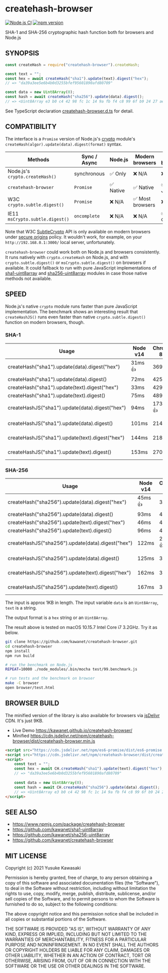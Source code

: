 # createhash-browser

[![Node.js CI](https://github.com/kawanet/createhash-browser/workflows/Node.js%20CI/badge.svg?branch=main)](https://github.com/kawanet/createhash-browser/actions/)
[![npm version](https://badge.fury.io/js/createhash-browser.svg)](https://www.npmjs.com/package/createhash-browser)

SHA-1 and SHA-256 cryptographic hash function both for browsers and Node.js

## SYNOPSIS

```js
const createHash = require("createhash-browser").createHash;

const text = "";
const hex = await createHash("sha1").update(text).digest("hex");
// => "da39a3ee5e6b4b0d3255bfef95601890afd80709"

const data = new Uint8Array(0);
const hash = await createHash("sha256").update(data).digest();
// => <Uint8Array e3 b0 c4 42 98 fc 1c 14 9a fb f4 c8 99 6f b9 24 27 ae 41 e4 64 9b 93 4c a4 95 99 1b 78 52 b8 55>
```

See TypeScript declaration
[createhash-browser.d.ts](https://github.com/kawanet/createhash-browser/blob/main/types/createhash-browser.d.ts)
for detail.

## COMPATIBILITY

The interface is a `Promise` version of Node.js's [crypto](https://nodejs.org/api/crypto.html) module's
`createHash(algor).update(data).digest(format)` syntax.

| Methods | Sync / Async | Node.js | Modern browsers | Legacy browsers |
|----|----|----|----|----|
| Node.js's `crypto.createHash()` | synchronous | ✅ Only | ❌ N/A | ❌ N/A |   
| `createhash-browser` | `Promise` | ✅ Native |  ✅ Native |  ✅ Pure JS |
| W3C `crypto.subtle.digest()` | `Promise` | ❌ N/A | ✅ Most browsers | ❌ N/A |
| IE11 `msCrypto.subtle.digest()` | `oncomplete` | ❌ N/A | ❌ N/A | ✅ IE 11 only |

Note that W3C
[SubtleCrypto](https://developer.mozilla.org/docs/Web/API/SubtleCrypto) API is only available on modern browsers under
[secure origins](https://www.chromium.org/Home/chromium-security/prefer-secure-origins-for-powerful-new-features) policy.
It wouldn't work, for example, on your `http://192.168.0.1:3000/` local server, unfortunately.

`createhash-browser` could work both on Node.js and browsers consistently.
It runs natively with `crypto.createHash` on Node.js,
and with `crypto.subtle.digest()` or `msCrypto.subtle.digest()` on browsers if available.
It could fallback to run with pure JavaScript implementations of
[sha1-uint8array](https://github.com/kawanet/sha1-uint8array) and
[sha256-uint8array](https://www.npmjs.com/package/sha256-uint8array) modules
in case those native methods not available.

## SPEED

Node.js's native `crypto` module runs faster than pure JavaScript implementation.
The benchmark shows an interesting result that `createHashJS()` runs even faster than native
`crypto.subtle.digest()` function on modern browsers, though.

### SHA-1

|Usage|Node v14|Chrome 87|Safari 14|IE 11|Note|
|----|----|----|----|----|----|
|createHash("sha1").update(data).digest("hex")|31ms 👍|369ms|446ms|1,527ms|auto|
|createHash("sha1").update(data).digest()|72ms|425ms|515ms|1,861ms|auto|
|createHash("sha1").update(text).digest("hex")|33ms|429ms|457ms|1,811ms|auto|
|createHash("sha1").update(text).digest()|75ms|489ms|561ms|2,222ms|auto|
|createHashJS("sha1").update(data).digest("hex")|94ms|173ms 👍|107ms 👍|1,504ms 👍|pure JS|
|createHashJS("sha1").update(data).digest()|101ms|214ms|178ms|1,856ms|pure JS|
|createHashJS("sha1").update(text).digest("hex")|144ms|218ms|148ms|1,778ms|pure JS|
|createHashJS("sha1").update(text).digest()|153ms|270ms|219ms|2,212ms|pure JS|

### SHA-256

|Usage|Node v14|Chrome 87|Safari 14|IE 11|Note|
|----|----|----|----|----|----|
|createHash("sha256").update(data).digest("hex")|45ms 👍|393ms|536ms|1,747ms 👍|auto|
|createHash("sha256").update(data).digest()|93ms|437ms|701ms|1,955ms|auto|
|createHash("sha256").update(text).digest("hex")|46ms|425ms|532ms|2,233ms|auto|
|createHash("sha256").update(text).digest()|96ms|495ms|719ms|2,683ms|auto|
|createHashJS("sha256").update(data).digest("hex")|122ms|245ms 👍|150ms 👍|1,962ms|pure JS|
|createHashJS("sha256").update(data).digest()|125ms|303ms|273ms|2,406ms|pure JS|
|createHashJS("sha256").update(text).digest("hex")|162ms|303ms|180ms|2,298ms|pure JS|
|createHashJS("sha256").update(text).digest()|167ms|366ms|314ms|2,680ms|pure JS|

The input is approx 1KB in length. The input variable `data` is an `Uint8Array`, `text` is a string.

The output format is a `hex` string or an `Uint8Array`.

The result above is tested on macOS 10.15.7 Intel Core i7 3.2GHz. Try it as below.

```sh
git clone https://github.com/kawanet/createhash-browser.git
cd createhash-browser
npm install
npm run build

# run the benchmark on Node.js
REPEAT=10000 ./node_modules/.bin/mocha test/99.benchmark.js

# run tests and the benchmark on browser
make -C browser
open browser/test.html
```

## BROWSER BUILD

The minified version of the library is also available for browsers via
[jsDelivr](https://www.jsdelivr.com/package/npm/createhash-browser) CDN.
It's just 9KB.

- Live Demo https://kawanet.github.io/createhash-browser/
- Minified https://cdn.jsdelivr.net/npm/createhash-browser/dist/createhash-browser.min.js

```html
<script src="https://cdn.jsdelivr.net/npm/es6-promise/dist/es6-promise.auto.min.js"></script>
<script src="https://cdn.jsdelivr.net/npm/createhash-browser/dist/createhash-browser.min.js"></script>
<script>
    const text = "";
    const hex = await CH.createHash("sha1").update(text).digest("hex");
    // => "da39a3ee5e6b4b0d3255bfef95601890afd80709"
    
    const data = new Uint8Array(0);
    const hash = await CH.createHash("sha256").update(data).digest();
    // => <Uint8Array e3 b0 c4 42 98 fc 1c 14 9a fb f4 c8 99 6f b9 24 27 ae 41 e4 64 9b 93 4c a4 95 99 1b 78 52 b8 55>
</script>
```

## SEE ALSO

- https://www.npmjs.com/package/createhash-browser
- https://github.com/kawanet/sha1-uint8array
- https://github.com/kawanet/sha256-uint8array
- https://github.com/kawanet/createhash-browser

## MIT LICENSE

Copyright (c) 2021 Yusuke Kawasaki

Permission is hereby granted, free of charge, to any person obtaining a copy
of this software and associated documentation files (the "Software"), to deal
in the Software without restriction, including without limitation the rights
to use, copy, modify, merge, publish, distribute, sublicense, and/or sell
copies of the Software, and to permit persons to whom the Software is
furnished to do so, subject to the following conditions:

The above copyright notice and this permission notice shall be included in all
copies or substantial portions of the Software.

THE SOFTWARE IS PROVIDED "AS IS", WITHOUT WARRANTY OF ANY KIND, EXPRESS OR
IMPLIED, INCLUDING BUT NOT LIMITED TO THE WARRANTIES OF MERCHANTABILITY,
FITNESS FOR A PARTICULAR PURPOSE AND NONINFRINGEMENT. IN NO EVENT SHALL THE
AUTHORS OR COPYRIGHT HOLDERS BE LIABLE FOR ANY CLAIM, DAMAGES OR OTHER
LIABILITY, WHETHER IN AN ACTION OF CONTRACT, TORT OR OTHERWISE, ARISING FROM,
OUT OF OR IN CONNECTION WITH THE SOFTWARE OR THE USE OR OTHER DEALINGS IN THE
SOFTWARE.
